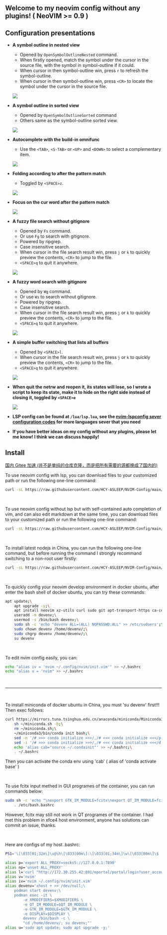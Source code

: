 ## Welcome to my neovim config without any plugins! ( NeoVIM >= 0.9 )

## Configuration presentations

- **A symbol outline in nested view**
    
    - Opened by `OpenSymbolOutlineNested` command.
    - When firstly opened, match the symbol under the cursor in the source file, with the symbol in symbol-outline if it could.
    - When cursor in then symbol-outline win, press `r` to refresh the symbol-outline.
    - When cursor in then symbol-outline win, press `<CR>` to locate the symbol under the cursor in the source file.

    ![](./doc/pictures/symbol-outline-nested.png)
    
- **A symbol outline in sorted view**
    
    - Opened by `OpenSymbolOutlineSorted` command
    - Others same as the symbol-outline sorted view.

    ![](./doc/pictures/symbol-outline-sorted.png)

- **Autocomplete with the build-in omnifunc**
    
    - Use the `<TAB>`, `<S-TAB>` or `<UP>` and `<DOWN>` to select a complementary item. 
    
    ![](./doc/pictures/omni-autocomplete.png)

- **Folding according to after the pattern match**
    
    - Toggled by `<SPACE>z`.

    ![](./doc/pictures/folding-according-to-search-pattern.png)

- **Focus on the cur word after the pattern match**

    ![](./doc/pictures/focus-cur-word-after-word-match.png)

- **A fuzzy file search without gitignore**

    - Opened by `Fs` command.
    - Or use `Fg` to search with gitignore.
    - Powered by ripgrep.
    - Case insensitive search.
    - When cursor in the file search result win, press `j` or `k` to quickly preview the contents, `<CR>` to jump to the file.
    - `<SPACE>q` to quit it anywhere.

    ![](./doc/pictures/file-search-without-gitignore.png)
    
- **A fuzzy word search with gitignore**
  
    - Opened by `Wg` command.
    - Or use `Ws` to search without gitignore.
    - Powered by ripgrep.
    - Case insensitive search.
    - When cursor in the file search result win, press `j` or `k` to quickly preview the contents, `<CR>` to jump to the file.
    - `<SPACE>q` to quit it anywhere.
    
    ![](./doc/pictures/word-search-with-gitignore.png)

- **A simple buffer switching that lists all buffers**
    
    - Opened by `<SPACE>l`.
    - When cursor in the file search result win, press `j` or `k` to quickly preview the contents, `<CR>` to jump to the file.
    - `<SPACE>q` to quit it anywhere.
    
    ![](./doc/pictures/buffer-list.png)

- **When quit the netrw and reopen it, its states will lose, so I wrote a script to keep its state, make it to hide on the right side instead of closing it, toggled by `<SPACE>e`**

    ![](./doc/pictures/netrw.png)

- **LSP config can be found at `/lua/lsp.lua`, see the [nvim-lspconfig sever configuration codes](https://github.com/neovim/nvim-lspconfig/tree/master/lua/lspconfig/server_configurations) for more languages sever that you need**

- **If you have better ideas on my config without any plugins, please let me know! I think we can discuss happily!**

## Install

[国内 Gitee 加速 (并不是单纯的仓库克隆，而是把所有需要的源都换成了国内的)](https://gitee.com/mygiteehcy/NVIM-Config/tree/main/)

To use neovim config with lsp, you can download files to your customized path or run the following one-line command:

```bash
curl -sL https://raw.githubusercontent.com/HCY-ASLEEP/NVIM-Config/main/nvim-config.sh | sh
```
</br>

To use neovim config without lsp but with self-contained auto completion of vim, and can also edit markdown at the same time, you can download files to your customized path or run the following one-line command:

```bash
curl -sL https://raw.githubusercontent.com/HCY-ASLEEP/NVIM-Config/main/nvim-config-without-lsp/nvim-config.sh | sh
```
</br>

To install latest nodejs in China, you can run the following one-line command, but before running the command I strongly recommand switching to a non-root user firstly:

```bash
curl -sL https://raw.githubusercontent.com/HCY-ASLEEP/NVIM-Config/main/nodejs-installer.sh | bash
```

</br>

To quickly config your neovim develop environment in docker ubuntu, after enter the bash shell of docker ubuntu, you can try these commands:

```bash
apt update;\
    apt upgrade -y;\
    apt install neovim xz-utils curl sudo git apt-transport-https ca-certificates ripgrep -y;\
    useradd -m devenv;\
    usermod -s /bin/bash devenv;\
    sudo sh -c 'echo "devenv ALL=(ALL) NOPASSWD:ALL" >> /etc/sudoers';\
    sudo chown devenv /home/devenv/;\
    sudo chgrp devenv /home/devenv/;\
    su devenv
```

</br>

To edit nvim config easily, you can:

```bash
echo "alias iv = 'nvim ~/.config/nvim/init.vim'" >> ~/.bashrc
echo "alias v = 'nvim" >> ~/.bashrc
```

</br>

***

</br>

To install miniconda of docker ubuntu in China, you must 'su devenv' first!!! Then exec follows: 
```bash
curl https://mirrors.tuna.tsinghua.edu.cn/anaconda/miniconda/Miniconda3-latest-Linux-x86_64.sh -o ~/miniconda.sh;\
    sh ~/miniconda.sh -b;\
    rm ~/miniconda.sh;\
    ~/miniconda3/bin/conda init bash;\
    sed -n '/# >>> conda initialize >>>/,/# <<< conda initialize <<</p' ~/.bashrc >> ~/.condainit;\
    sed -i '/# >>> conda initialize >>>/,/# <<< conda initialize <<</d' ~/.bashrc;\
    echo 'alias cab="source ~/.condainit"' >> ~/.bashrc;\
    . ~/.bashrc
```
Then you can activate the conda env using 'cab' ( alias of 'conda activate base' )

</br>

To use fcitx input methed in GUI programes of the container, you can run commands below:

```bash
sudo sh -c 'echo "\nexport GTK_IM_MODULE=fcitx\nexport QT_IM_MODULE=fcitx\nexport XMODIFIERS=@im=fcitx\n" >> /etc/bash.bashrc';\
    . /etc/bash.bashrc
```

However, fcitx may still not work in QT programes of the container. I had met this problem in xfce4 host environment, anyone has solutions can commit an issue, thanks.

</br>

Here are configs of my host .bashrc:
```bash
PS1='\[\033[01;32m\]\u@\h\[\033[00m\]:\[\033[01;34m\]\w\[\033[00m\]\$ '

alias p='export ALL_PROXY=socks5://127.0.0.1:7890'
alias np='unset ALL_PROXY'
alias l='curl "http://172.30.255.42:801/eportal/portal/login?user_account=392432&user_password=12542614" ; echo'
alias v='nvim'
alias iv='nvim ~/.config/nvim/init.vim'
alias devenv='xhost + >> /dev/null;\
    podman start devenv;\
    podman exec -it \
        -e XMODIFIERS=$XMODIFIERS \
        -e QT_IM_MODULE=$QT_IM_MODULE \
        -e GTK_IM_MODULE=$GTK_IM_MODULE \
        -e DISPLAY=$DISPLAY \
        devenv /bin/bash -c \
        "cd /home/devenv/; su devenv;"'
alias u='sudo apt update; sudo apt upgrade -y;'
```
